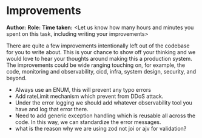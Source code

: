 # Improvements

**Author:** <Your name here>
**Role:** <The role title you have applied for>
**Time taken:** <Let us know how many hours and minutes you spent on this task, including writing your improvements>

There are quite a few improvements intentionally left out of the codebase for you to write about. This is your chance to show off your thinking and we would love to hear your thoughts around making this a production system. The improvements could be wide ranging touching on, for example, the code, monitoring and observability, cicd, infra, system design, security, and beyond.



- Always use an ENUM, this will prevent any typo errors 
- Add rateLimit mechanism which prevent from DDoS attack. 
- Under the error logging we should add whatever observability tool you have and log that error there. 
- Need to add generic exception handling which is reusable all across the code. In this way, we can standardize the error messages.
- what is the reason why we are using zod not joi or ajv for validation?
